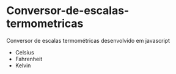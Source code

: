 # Conversor-de-escalas-termometricas
Conversor de escalas termométricas desenvolvido em javascript

- Celsius
- Fahrenheit
- Kelvin
